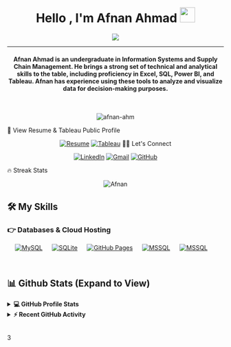 <h1 align="center">Hello , I'm Afnan Ahmad <img src="https://media.giphy.com/media/hvRJCLFzcasrR4ia7z/giphy.gif" width="35"></h1>
<p align="center">
 <a href="https://github.com/DenverCoder1/readme-typing-svg"><img src="https://readme-typing-svg.herokuapp.com?lines=Computer+Science+Student;Software+Engineer;Data-Storyteller%20|%20Data-Driven%20|%20Cloud%20Passionate;Forever%20Seeking%20New%20Knowledge&center=true&width=500&height=50&font=georgia"></a>
</p>
<hr/>
<h4 align="center">Afnan Ahmad is an undergraduate in Information Systems and Supply Chain Management. He brings a strong set of technical and analytical skills to the table, including proficiency in Excel, SQL, Power BI, and Tableau. Afnan has experience using these tools to analyze and visualize data for decision-making purposes.</h4>
<br>
<p align="center"> <img src="https://komarev.com/ghpvc/?username=afnan-ahm&label=Afnan's%20Profile%20Views%20&color=dc143c&style=plastic" alt="afnan-ahm" /> </p>

📝 View Resume & Tableau Public Profile
<p align="center">
	<a target="_blank" rel="noopener noreferrer" href="https://drive.google.com/drive/u/0/my-drive"><img src="https://img.icons8.com/bubbles/50/000000/resume.png" alt="Resume"/></a>
  <a target="_blank" rel="noopener noreferrer" href="https://public.tableau.com/app/profile/afnan.ahmad"><img src="https://img.icons8.com/bubbles/50/000000/tableau.png" alt="Tableau"/></a>
🙋‍♀️ Let's Connect

<p align="center">
	<a target="_blank" rel="noopener noreferrer" href="https://www.linkedin.com/in/afnan-ahm"><img src="https://img.icons8.com/bubbles/50/000000/linkedin.png" alt="LinkedIn"/></a>
	<a target="_blank" rel="noopener noreferrer" href="mailto:afnanahmad996@gmail.com"><img src="https://img.icons8.com/bubbles/50/000000/gmail.png" alt="Gmail"/></a>
	<a target="_blank" rel="noopener noreferrer" href="https://github.com/afnan-ahm"><img src="https://img.icons8.com/bubbles/50/000000/github.png" alt="GitHub"/></a>
	
	
</p>
🔥 Streak Stats

<p align="center"><img align="center" src="https://github-readme-streak-stats.herokuapp.com/?user=afnan-ahm&theme=algolia" alt="Afnan" /></p>

## 🛠️ My Skills


### 👉 Databases & Cloud Hosting

<p align="left">
  &emsp;
    <a href="https://www.mysql.com/"><img alt="MySQL" src="https://img.shields.io/badge/MySQL-00000F?style=flat&logo=mysql&logoColor=white"></a>
  &emsp;
    <a href="https://www.sqlite.org/"><img alt="SQLite" src ="https://img.shields.io/badge/SQLite-07405E?style=flat&logo=sqlite&logoColor=white"/></a>
  &emsp;
    <a href="https://www.github.com"><img alt="GitHub Pages" src="https://img.shields.io/badge/GitHub%20Pages-%23327FC7.svg?style=flat&logo=github&logoColor=white"></a>
  &emsp;
    <a href="https://www.microsoft.com/en-us/sql-server"><img alt="MSSQL" src="https://img.shields.io/badge/MSSQL%20-%23430098.svg?logo=heroku&logoColor=white"></a>  
  &emsp;
    <a href="https://www.microsoft.com/en-us/sql-server"><img alt="MSSQL" src="https://img.shields.io/badge/Heroku%20-%23430098.svg?logo=heroku&logoColor=white"></a>  
  &emsp;
</p>


<br/>

## 📊 Github Stats (Expand to View)

<details> 
  <summary><b>💻 GitHub Profile Stats</b></summary>
  <br/>
  <p align="center">
    <a href="https://github.com/afnan-ahm"><img align="center" src="https://github-readme-stats.vercel.app/api?username=afnan-ahm&show_icons=true&locale=en&theme=algolia" alt="muizzm" height="192px"/></a>
	</p>
	<p  align="center">
	  <img src="https://github-readme-stats.vercel.app/api/top-langs?username=afnan-ahm&show_icons=true&locale=en&layout=compact&theme=algolia" alt="Afnan" height="192px"/>
	</p>
  <br/>
  <b>Note:</b> Top languages is only a metric of the languages my public code consists of and doesn't reflect experience or skill level.
  </p>
</details>

<details>
  <summary><b>⚡ Recent GitHub Activity</b></summary>
  <br/>
   <a href="https://github.com/afnan-ahm"><img alt="Muizz's Activity Graph" src="https://activity-graph.herokuapp.com/graph?username=afnan-ahm&custom_title=Muizz%20Muhammd's%20Contribution%20Graph&theme=react-dark" /></a>
  <br/>

</details>

<br/>

3

<!--img align="right" alt="Coding" width="450" src="https://camo.githubusercontent.com/6607041227d81f650340ff070cc2843518acad359b57e5bb054a9fb7127aa041/68747470733a2f2f63646e2e6472696262626c652e636f6d2f75736572732f323634363432332f73637265656e73686f74732f353530373139362f636f6d70757465722e676966" data-canonical-src="https://cdn.dribbble.com/users/2646423/screenshots/5507196/computer.gif" style="max-width:100%;"/-->
